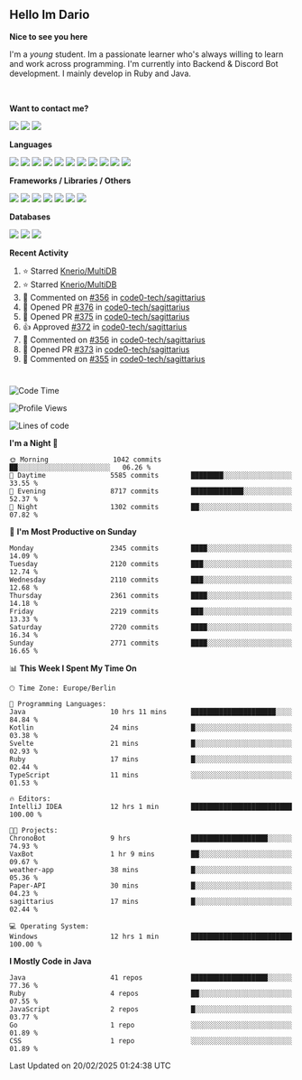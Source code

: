 <h2>Hello Im Dario</h2>

**Nice to see you here**

I'm a *young* student. Im a passionate learner who's always willing to learn and work across
programming. I'm currently into Backend & Discord Bot development. I mainly develop in Ruby and Java.

<br/>

**Want to contact me?**

<a href="https://github.com/knerio"><img src="https://img.shields.io/badge/-Github-blue?style=for-the-badge&logo=github&logoColor=white"/></a> <a href="https://discord.com/users/639416958923702292"><img src="https://img.shields.io/badge/-knerio-blue?style=for-the-badge&logo=discord&logoColor=white"/></a> <a href="https://twitch.tv/dopalos_"><img src="https://img.shields.io/badge/-twitch-blue?style=for-the-badge&logo=twitch&logoColor=white"/></a>

**Languages**

<img src="https://img.shields.io/badge/-Java-blue?style=for-the-badge&logo=java&logoColor=white"/> <img src="https://img.shields.io/badge/-Ruby-blue?style=for-the-badge&logo=Ruby&logoColor=white"/> <img src="https://img.shields.io/badge/-Git-blue?style=for-the-badge&logo=Git&logoColor=white"/> <img src="https://img.shields.io/badge/-HTML-blue?style=for-the-badge&logo=html5&logoColor=white"/> <img src="https://img.shields.io/badge/-CSS-blue?style=for-the-badge&logo=CSS3&logoColor=white"/> <img src="https://img.shields.io/badge/-Javascript-blue?style=for-the-badge&logo=javascript&logoColor=white"/> <img src="https://img.shields.io/badge/-Typescript-blue?style=for-the-badge&logo=TypeScript&logoColor=white"/> <img src="https://img.shields.io/badge/-Kotlin-blue?style=for-the-badge&logo=kotlin&logoColor=white"/> <img src="https://img.shields.io/badge/-SQL-blue?style=for-the-badge&logo=MYSQL&logoColor=white"/> <img src="https://img.shields.io/badge/-Markdown-blue?style=for-the-badge&logo=Markdown&logoColor=white"/> <img src="https://img.shields.io/badge/-JSON-blue?style=for-the-badge&logo=JSON&logoColor=white"/>
<br/>

 **Frameworks / Libraries / Others**

<img src="https://img.shields.io/badge/-Ruby_On_Rails-blue?style=for-the-badge&logo=ruby-on-rails&logoColor=white"/> <img src="https://img.shields.io/badge/-JDA-blue?style=for-the-badge&logo=JDA&logoColor=white"/> <img src="https://img.shields.io/badge/-Bootstrap-blue?style=for-the-badge&logo=Bootstrap&logoColor=white"/> <img src="https://img.shields.io/badge/-Node.JS-blue?style=for-the-badge&logo=node.js&logoColor=white"/> <img src="https://img.shields.io/badge/-React-blue?style=for-the-badge&logo=React&logoColor=white"/> <img src="https://img.shields.io/badge/-Express-blue?style=for-the-badge&logo=Express&logoColor=white"/> <img src="https://img.shields.io/badge/-Next.Js-blue?style=for-the-badge&logo=Next.Js&logoColor=white"/>

**Databases**

<img src="https://img.shields.io/badge/-MongoDB-blue?style=for-the-badge&logo=mongodb&logoColor=white"/> <img src="https://img.shields.io/badge/-MariaDB-blue?style=for-the-badge&logo=MariaDB&logoColor=white"/>
<img src="https://img.shields.io/badge/-PostgreSQL-blue?style=for-the-badge&logo=PostgreSQl&logoColor=white"/>

**Recent Activity**

<!--RECENT_ACTIVITY:start-->
1. ⭐ Starred [Knerio/MultiDB](https://github.com/Knerio/MultiDB)<br>
2. ⭐ Starred [Knerio/MultiDB](https://github.com/Knerio/MultiDB)<br>
3. 💬 Commented on [#356](https://github.com/code0-tech/sagittarius/issues/356#issuecomment-2642731831) in [code0-tech/sagittarius](https://github.com/code0-tech/sagittarius)<br>
4. 💪 Opened PR [#376](https://github.com/code0-tech/sagittarius/pull/376) in [code0-tech/sagittarius](https://github.com/code0-tech/sagittarius)<br>
5. 💪 Opened PR [#375](https://github.com/code0-tech/sagittarius/pull/375) in [code0-tech/sagittarius](https://github.com/code0-tech/sagittarius)<br>
6. 👍 Approved [#372](https://github.com/code0-tech/sagittarius/pull/372#pullrequestreview-2595783480) in [code0-tech/sagittarius](https://github.com/code0-tech/sagittarius)<br>
7. 💬 Commented on [#356](https://github.com/code0-tech/sagittarius/issues/356#issuecomment-2636765166) in [code0-tech/sagittarius](https://github.com/code0-tech/sagittarius)<br>
8. 💪 Opened PR [#373](https://github.com/code0-tech/sagittarius/pull/373) in [code0-tech/sagittarius](https://github.com/code0-tech/sagittarius)<br>
9. 💬 Commented on [#355](https://github.com/code0-tech/sagittarius/issues/355#issuecomment-2636583184) in [code0-tech/sagittarius](https://github.com/code0-tech/sagittarius)<br>
<!--RECENT_ACTIVITY:end-->
 
#

<!--START_SECTION:waka-->
![Code Time](http://img.shields.io/badge/Code%20Time-848%20hrs%2032%20mins-blue)

![Profile Views](http://img.shields.io/badge/Profile%20Views-5-blue)

![Lines of code](https://img.shields.io/badge/From%20Hello%20World%20I%27ve%20Written-1.1%20million%20lines%20of%20code-blue)

**I'm a Night 🦉** 

```text
🌞 Morning                1042 commits        ██░░░░░░░░░░░░░░░░░░░░░░░   06.26 % 
🌆 Daytime                5585 commits        ████████░░░░░░░░░░░░░░░░░   33.55 % 
🌃 Evening                8717 commits        █████████████░░░░░░░░░░░░   52.37 % 
🌙 Night                  1302 commits        ██░░░░░░░░░░░░░░░░░░░░░░░   07.82 % 
```
📅 **I'm Most Productive on Sunday** 

```text
Monday                   2345 commits        ████░░░░░░░░░░░░░░░░░░░░░   14.09 % 
Tuesday                  2120 commits        ███░░░░░░░░░░░░░░░░░░░░░░   12.74 % 
Wednesday                2110 commits        ███░░░░░░░░░░░░░░░░░░░░░░   12.68 % 
Thursday                 2361 commits        ████░░░░░░░░░░░░░░░░░░░░░   14.18 % 
Friday                   2219 commits        ███░░░░░░░░░░░░░░░░░░░░░░   13.33 % 
Saturday                 2720 commits        ████░░░░░░░░░░░░░░░░░░░░░   16.34 % 
Sunday                   2771 commits        ████░░░░░░░░░░░░░░░░░░░░░   16.65 % 
```


📊 **This Week I Spent My Time On** 

```text
🕑︎ Time Zone: Europe/Berlin

💬 Programming Languages: 
Java                     10 hrs 11 mins      █████████████████████░░░░   84.84 % 
Kotlin                   24 mins             █░░░░░░░░░░░░░░░░░░░░░░░░   03.38 % 
Svelte                   21 mins             █░░░░░░░░░░░░░░░░░░░░░░░░   02.93 % 
Ruby                     17 mins             █░░░░░░░░░░░░░░░░░░░░░░░░   02.44 % 
TypeScript               11 mins             ░░░░░░░░░░░░░░░░░░░░░░░░░   01.53 % 

🔥 Editors: 
IntelliJ IDEA            12 hrs 1 min        █████████████████████████   100.00 % 

🐱‍💻 Projects: 
ChronoBot                9 hrs               ███████████████████░░░░░░   74.93 % 
VaxBot                   1 hr 9 mins         ██░░░░░░░░░░░░░░░░░░░░░░░   09.67 % 
weather-app              38 mins             █░░░░░░░░░░░░░░░░░░░░░░░░   05.36 % 
Paper-API                30 mins             █░░░░░░░░░░░░░░░░░░░░░░░░   04.23 % 
sagittarius              17 mins             █░░░░░░░░░░░░░░░░░░░░░░░░   02.44 % 

💻 Operating System: 
Windows                  12 hrs 1 min        █████████████████████████   100.00 % 
```

**I Mostly Code in Java** 

```text
Java                     41 repos            ███████████████████░░░░░░   77.36 % 
Ruby                     4 repos             ██░░░░░░░░░░░░░░░░░░░░░░░   07.55 % 
JavaScript               2 repos             █░░░░░░░░░░░░░░░░░░░░░░░░   03.77 % 
Go                       1 repo              ░░░░░░░░░░░░░░░░░░░░░░░░░   01.89 % 
CSS                      1 repo              ░░░░░░░░░░░░░░░░░░░░░░░░░   01.89 % 
```




 Last Updated on 20/02/2025 01:24:38 UTC
<!--END_SECTION:waka-->

